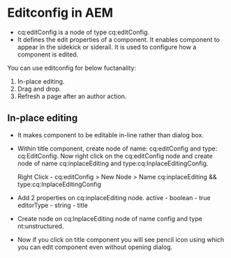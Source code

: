 # Editconfig in AEM

- cq:editConfig is a node of type cq:editConfig.
- It defines the edit properties of a component. It enables component to appear in the sidekick or siderail. It is used to configure how a component is edited.

You can use editconfig for below fuctanality:

1) In-place editing.
2) Drag and drop.
3) Refresh a page after an author action.

## In-place editing

- It makes component to be editable in-line rather than dialog box.

- Within title component, create node of name: cq:editConfig and type: cq:EditConfig. Now right click on the cq:editConfig node and create node of name cq:inplaceEditing and type:cq:InplaceEditingConfig.
   
   Right Click - cq:editConfig > New Node > Name cq:inplaceEditing && type:cq:InplaceEditingConfig

- Add 2 properties on cq:inplaceEditing node. 
   active - boolean - true 
   editorType - string - title

- Create node on cq:InplaceEditing node of name config and type nt:unstructured. 

- Now if you click on title component you will see pencil icon using which you can edit component even without opening dialog.
